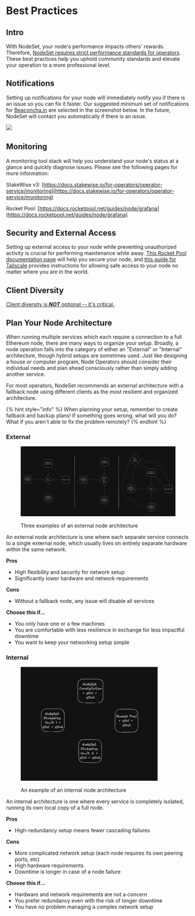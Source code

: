 # Best Practices

## Intro

With NodeSet, your node's performance impacts others' rewards. Therefore, [NodeSet requires  strict performance standards for operators](policies.md#penalty-and-ejection-policy). These best practices help you uphold community standards and elevate your operation to a more professional level.

## Notifications

Setting up notifications for your node will immediately notify you if there is an issue so you can fix it faster. Our suggested minimum set of notifications for [Beaconcha.in](https://beaconcha.in) are selected in the screenshot below. In the future, NodeSet will contact you automatically if there is an issue.

![](https://lh4.googleusercontent.com/\_kLOVnZ8rOn\_UF1V4frgEpLF2dS-6wyYzyHxAhN6J61tppP-oxUzbxLHVNyMKgkXKAAjwjoC\_egmCsnJzvzpBv19gyGGhuYT8M\_XVpAlAjF5e7VirK6TGaONVN-XDqWKuhHP-T4GVDPpGJMfJq2qDsQ)

## Monitoring

A monitoring tool stack will help you understand your node's status at a glance and quickly diagnose issues. Please see the following pages for more information:

StakeWise v3: [https://docs.stakewise.io/for-operators/operator-service/monitoring](https://docs.stakewise.io/for-operators/operator-service/monitoring)

Rocket Pool: [https://docs.rocketpool.net/guides/node/grafana](https://docs.rocketpool.net/guides/node/grafana)



## Security and External Access

Setting up external access to your node while preventing unauthorized activity is crucial for performing maintenance while away. [This Rocket Pool documentation page](https://docs.rocketpool.net/guides/node/securing-your-node) will help you secure your node, and [this guide for Tailscale](https://docs.rocketpool.net/guides/node/tailscale) provides instructions for allowing safe access to your node no matter where you are in the world.



## Client Diversity

[Client diversity is _**NOT**_ optional -- it's critical. ](https://clientdiversity.org/#why)



## Plan Your Node Architecture

When running multiple services which each require a connection to a full Ethereum node, there are many ways to organize your setup. Broadly, a node operation falls into the category of either an "External" or "Internal" architecture, though hybrid setups are sometimes used. Just like designing a house or computer program, Node Operators should consider their individual needs and plan ahead consciously rather than simply adding another service.

For most operators, NodeSet recommends an external architecture with a fallback node using different clients as the most resilient and organized architecture.

{% hint style="info" %}
When planning your setup, remember to create fallback and backup plans! If something goes wrong, what will you do? What if you aren't able to fix the problem remotely?
{% endhint %}

### External

<figure><img src="../.gitbook/assets/image (1).png" alt=""><figcaption><p>Three examples of an external node architecture</p></figcaption></figure>

An external node architecture is one where each separate service connects to a single external node, which usually lives on entirely separate hardware within the same network.&#x20;

**Pros**

* High flexibility and security for network setup
* Significantly lower hardware and network requirements

**Cons**

* Without a fallback node, any issue will disable all services

**Choose this if...**

* You only have one or a few machines
* You are comfortable with less resilience in exchange for less impactful downtime
* You want to keep your networking setup simple



### Internal

<figure><img src="../.gitbook/assets/image (2).png" alt="" width="375"><figcaption><p>An example of an internal node architecture</p></figcaption></figure>

An internal architecture is one where every service is completely isolated, running its own local copy of a full node.

**Pros**

* High-redundancy setup means fewer cascading failures

**Cons**

* More complicated network setup (each node requires its own peering ports, etc)
* High hardware requirements
* Downtime is longer in case of a node failure

**Choose this if...**

* Hardware and network requirements are not a concern
* You prefer redundancy even with the risk of longer downtime
* You have no problem managing a complex network setup
